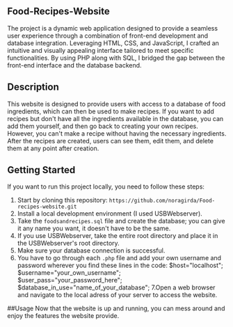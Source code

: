 ## Food-Recipes-Website

The project is a dynamic web application designed to provide a seamless user experience through a combination of front-end development and database integration. Leveraging HTML, CSS, and JavaScript, I crafted an intuitive and visually appealing interface tailored to meet specific functionalities. By using PHP along with SQL, I bridged the gap between the front-end interface and the database backend.

## Description

This website is designed to provide users with access to a database of food ingredients, which can then be used to make recipes. If you want to add recipes but don't have all the ingredients available in the database, you can add them yourself, and then go back to creating your own recipes. However, you can't make a recipe without having the necessary ingredients. After the recipes are created, users can see them, edit them, and delete them at any point after creation.

## Getting Started

If you want to run this project locally, you need to follow these steps:

1. Start by cloning this repository: `https://github.com/noragirda/Food-recipes-website.git`
2. Install a local development environment (I used USBWebserver).
3. Take the `foodsandrecipes.sql` file and create the database; you can give it any name you want, it doesn't have to be the same.
4. If you use USBWebserver, take the entire root directory and place it in the USBWebserver's root directory.
5. Make sure your database connection is successful.
6. You have to go through each `.php` file and add your own username and password wherever you find these lines in the code:
$host="localhost";
$username="your_own_username";
$user_pass="your_password_here";
$database_in_use="name_of_your_database";
7.Open a web browser and navigate to the local adress of your server to access the website.

##Usage
Now that the website is up and running, you can mess around and enjoy the features the website provide. 
